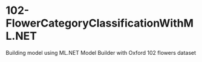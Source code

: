 # 102-FlowerCategoryClassificationWithML.NET
Building model using ML.NET Model Builder with Oxford 102 flowers dataset
